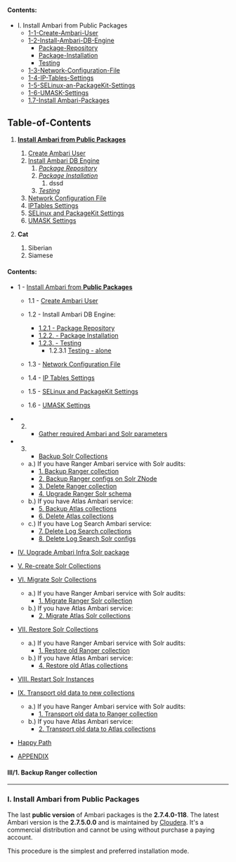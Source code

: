 #### Contents:
- [<a id="i.Install-Ambari-from-Public-Packages">I. Install Ambari from Public Packages</a>](#-a-id--iinstall-ambari-from-public-packages--i-install-ambari-from-public-packages--a-)
  * [1-1-Create-Ambari-User](#1-1-create-ambari-user)
  * [1-2-Install-Ambari-DB-Engine](#1-2-install-ambari-db-engine)
    + [Package-Repository](#1-2-1-package-repository)
    * [Package-Installation](#1-2-2-package-installation)
    - [Testing](#1-2-3--testing)
  * [1-3-Network-Configuration-File](#1-3-network-configuration-file)
  * [1-4-IP-Tables-Settings](#1-4-ip-tables-settings)
  * [1-5-SELinux-an-PackageKit-Settings](#1-5-selinux-an-packagekit-settings)
  * [1-6-UMASK-Settings](#1-6-umask-settings)
  * [1.7-Install Ambari-Packages](#17-install-ambari-packages)


## Table-of-Contents
1. [**Install Ambari from Public Packages**](#i.Install-Ambari-from-Public-Packages)
    1. [Create Ambari User](#1-1-Create-Ambari-User)
    2. [Install Ambari DB Engine](#1-2-Install-Ambari-DB-Engine)
        1. [*Package Repository*](#1-2-1-Package-Repository)
        2. [*Package Installation*](#1-2-2-Package-Installation)
           1. dssd
        3. [*Testing*](#1-2-3--Testing)  
    3. [Network Configuration File](#1-3-Network-Configuration-File)  
    4. [IPTables Settings](#1-4-IP-Tables-Settings)
    5. [SELinux and PackageKit Settings](#1-5-SELinux-an-PackageKit-Settings)
    6. [UMASK Settings](#1-6-UMASK-Settings)
    

2. **Cat**
    1. Siberian
    2. Siamese

#### Contents:
- 1 - [Install Ambari from **Public Packages**](#i.Install-Ambari-from-Public-Packages)
    - 1.1 - [Create Ambari User](#1-1-Create-Ambari-User)
    - 1.2 - Install Ambari DB Engine:
         - [1.2.1 - Package Repository](#1-2-1-Package-Repository)
         - [1.2.2. - Package Installation](#1-2-2-Package-Installation)
         - [1.2.3. - Testing](#1-2-3--Testing)
            - 1.2.3.1 [Testing - alone](#1-2-3--Testing)
          
    - 1.3 - [Network Configuration File](#1-3-Network-Configuration-File)
    - 1.4 - [IP Tables Settings](#1-4-IP-Tables-Settings)
    - 1.5 - [SELinux and PackageKit Settings](#1-5-SELinux-an-PackageKit-Settings)
    - 1.6 - [UMASK Settings](#1-6-UMASK-Settings)

- 2) - [Gather required Ambari and Solr parameters](#0-gather-params)
- 3) - [Backup Solr Collections](#ii.-backup-collections-(ambari-2.6.x-to-ambari-2.7.x))
    - a.) If you have Ranger Ambari service with Solr audits:
        - [1. Backup Ranger collection](#ii/1.-backup-ranger-collection)
        - [2. Backup Ranger configs on Solr ZNode](#ii/2.-backup-ranger-configs-on-solr-znode)
        - [3. Delete Ranger collection](#ii/3.-delete-ranger-collection)
        - [4. Upgrade Ranger Solr schema](#ii/4.-upgrade-ranger-solr-schema)
    - b.) If you have Atlas Ambari service:
        - [5. Backup Atlas collections](#ii/5.-backup-atlas-collections)
        - [6. Delete Atlas collections](#ii/6.-delete-atlas-collections)
    - c.) If you have Log Search Ambari service:
        - [7. Delete Log Search collections](#ii/7.-delete-log-search-collections)
        - [8. Delete Log Search Solr configs](#ii/8.-delete-log-search-solr-configs)
- [IV. Upgrade Ambari Infra Solr package](#iii.-upgrade-infra-solr-packages)
- [V. Re-create Solr Collections](#iv.-re-create-collections)
- [VI. Migrate Solr Collections](#v.-migrate-solr-collections)
    - a.) If you have Ranger Ambari service with Solr audits:
        - [1. Migrate Ranger Solr collection](#v/1.-migrate-ranger-collections)
    - b.) If you have Atlas Ambari service:
        - [2. Migrate Atlas Solr collections](#v/2.-migrate-atlas-collections)
- [VII. Restore Solr Collections](#vi.-restore-collections)
    - a.) If you have Ranger Ambari service with Solr audits:
        - [1. Restore old Ranger collection](#vi/1.-restore-old-ranger-collection)
    - b.) If you have Atlas Ambari service:
        - [4. Restore old Atlas collections](#vi/4.-restore-old-atlas-collections)
- [VIII. Restart Solr Instances](#vii.-restart-infra-solr-instances)
- [IX. Transport old data to new collections](#viii.-transport-old-data-to-new-collections)
    - a.) If you have Ranger Ambari service with Solr audits:
        - [1. Transport old data to Ranger collection](#viii/1.-transport-old-data-to-ranger-collection)
    - b.) If you have Atlas Ambari service:
        - [2. Transport old data to Atlas collections](#viii/2.-transport-old-data-to-atlas-collections)
- [Happy Path](#happy-path)
- [APPENDIX](#appendix)


#### <a id="ii/1.-backup-ranger-collection">III/1. Backup Ranger collection</a>

-----------------------------
### <a id="i.Install-Ambari-from-Public-Packages">I. Install Ambari from Public Packages</a>
The last **public version** of Ambari packages is the **2.7.4.0-118**. The latest Ambari version is the **2.7.5.0.0** and is maintained by [Cloudera](https://docs.cloudera.com/HDPDocuments/Ambari/Ambari-2.7.5.0/index.html). It's a commercial distribution and cannot be using without purchase a paying account.

This procedure is the simplest and preferred installation mode.
